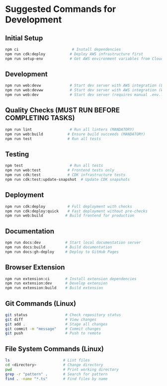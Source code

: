 # Suggested Commands for Development

## Initial Setup

```bash
npm ci                        # Install dependencies
npm run cdk:deploy           # Deploy AWS infrastructure first
npm run setup-env            # Get AWS environment variables from CloudFormation
```

## Development

```bash
npm run web:devw             # Start dev server with AWS integration (Linux/Mac)
npm run web:devww            # Start dev server with AWS integration (Windows PowerShell)
npm run web:dev              # Start dev server (requires manual .env.local setup)
```

## Quality Checks (MUST RUN BEFORE COMPLETING TASKS)

```bash
npm run lint                 # Run all linters (MANDATORY)
npm run web:build           # Ensure build succeeds (MANDATORY)
npm run test                # Run all tests
```

## Testing

```bash
npm test                     # Run all tests
npm run web:test            # Frontend tests only
npm run cdk:test            # CDK infrastructure tests
npm run cdk:test:update-snapshot  # Update CDK snapshots
```

## Deployment

```bash
npm run cdk:deploy          # Full deployment with checks
npm run cdk:deploy:quick    # Fast deployment without pre-checks
npm run web:build          # Build frontend for production
```

## Documentation

```bash
npm run docs:dev           # Start local documentation server
npm run docs:build         # Build documentation
npm run docs:gh-deploy     # Deploy to GitHub Pages
```

## Browser Extension

```bash
npm run extension:ci       # Install extension dependencies
npm run extension:dev      # Develop extension
npm run extension:build    # Build extension
```

## Git Commands (Linux)

```bash
git status                 # Check repository status
git diff                   # View changes
git add .                  # Stage all changes
git commit -m "message"    # Commit changes
git push                   # Push to remote
```

## File System Commands (Linux)

```bash
ls                        # List files
cd <directory>            # Change directory
pwd                       # Print working directory
grep -r "pattern" .       # Search for pattern
find . -name "*.ts"       # Find files by name
```
